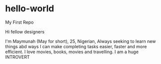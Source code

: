 # hello-world
My First Repo

Hi fellow designers

I'm Maymunah (May for short), 25, Nigerian, Always seeking to learn new things abd ways I can make completing tasks easier, faster and more efficient. I love movies, books, movies and travelling. I am a huge INTROVERT
